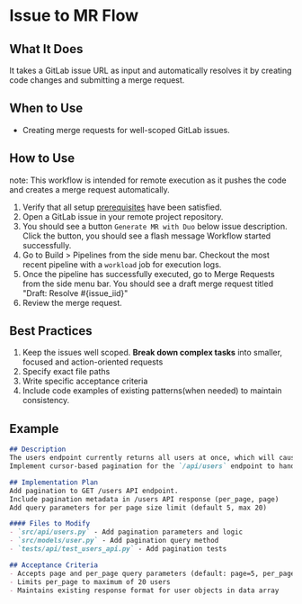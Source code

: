 # Issue to MR Flow

## What It Does

It takes a GitLab issue URL as input and automatically resolves it by creating code changes and submitting a merge request.

## When to Use

- Creating merge requests for well-scoped GitLab issues.

## How to Use

note: This workflow is intended for remote execution as it pushes the code and creates a merge request automatically.

1. Verify that all setup [prerequisites](https://docs.gitlab.com/user/duo_agent_platform/flows/issue_to_mr/#prerequisites)
   have been satisfied.
1. Open a GitLab issue in your remote project repository.
1. You should see a button `Generate MR with Duo` below issue description. Click the button, you should see a
   flash message Workflow started successfully.
1. Go to Build > Pipelines from the side menu bar. Checkout the most recent pipeline with a `workload` job for execution
   logs.
1. Once the pipeline has successfully executed, go to Merge Requests from the side menu bar. You should see a draft merge
   request titled "Draft: Resolve #{issue_iid}"
1. Review the merge request.

## Best Practices

1. Keep the issues well scoped. **Break down complex tasks** into smaller, focused and action-oriented requests
1. Specify exact file paths
1. Write specific acceptance criteria
1. Include code examples of existing patterns(when needed) to maintain consistency.

## Example

```markdown
## Description
The users endpoint currently returns all users at once, which will cause performance issues as the user base grows.
Implement cursor-based pagination for the `/api/users` endpoint to handle large datasets efficiently

## Implementation Plan
Add pagination to GET /users API endpoint.
Include pagination metadata in /users API response (per_page, page)
Add query parameters for per page size limit (default 5, max 20)

#### Files to Modify
- `src/api/users.py` - Add pagination parameters and logic
- `src/models/user.py` - Add pagination query method
- `tests/api/test_users_api.py` - Add pagination tests

## Acceptance Criteria
- Accepts page and per_page query parameters (default: page=5, per_page=10)
- Limits per_page to maximum of 20 users
- Maintains existing response format for user objects in data array
```
